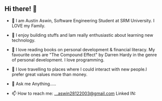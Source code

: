 ## Hi there! 👋



- 🔭 I am Austin Aswin, Software Engineering Student at SRM University.
     I LOVE my Family.

- 🌱 I enjoy building stuffs and Iam really enthusiastic about learning new technology.

- 👯 I love reading books on personal development & financial literacy. My favourite ones are "The Compound Effect" by Darren Hardy in the genre of personal development.
      I love programming.
      
- 🤔 I love travelling to places where  I could interact with new people.I prefer great values more than money.


- 💬 Ask me Anything.....

- 📫 How to reach me: ...aswin28122003@gmail.com
   Linked IN: 
